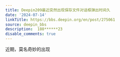 ```yaml
---
title: Deepin209最近突然出现保存文件对话框弹出时间久
date: '2024-07-14'
linkTitle: https://bbs.deepin.org/en/post/275061
source: deepin_bbs
description:  180******23 
disable_comments: true
---
```

近期，莫名奇妙的出现
